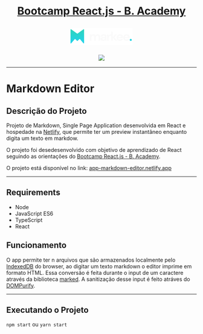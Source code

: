 <h1 align="center">
	<a href="https://fdaciuk.notion.site/Bootcamp-React-js-B-Academy-04beed6c0dda4b79a28709b0f4cf6042">
	  <p align="center">Bootcamp React.js - B. Academy</p>
  </a>
  <a href="https://app-markdown-editor.netlify.app"><img src="src\pages\sidebar\markee-logo.png" alt="Alura Challenges"></a>
</h1>

<div align="center" id="badges">
    <img src="https://img.shields.io/badge/STATUS-COMPLETED-green"/>
</div>

---

# Markdown Editor
## Descrição do Projeto
Projeto de Markdown, Single Page Application desenvolvida em React e hospedade na [Netlify](https://www.netlify.com/), que permite ter um preview instantâneo enquanto digita um texto em markdow.

O projeto foi desedesenvolvido com objetivo de aprendizado de React seguindo as orientações do [Bootcamp React.js - B. Academy](https://fdaciuk.notion.site/Bootcamp-React-js-B-Academy-04beed6c0dda4b79a28709b0f4cf6042).

O projeto está disponível no link: [app-markdown-editor.netlify.app](https://app-markdown-editor.netlify.app)

---
## Requirements
- Node
- JavaScript ES6
- TypeScript
- React

## Funcionamento
O app permite ter n arquivos que são armazenados localmente pelo [IndexedDB](https://developer.mozilla.org/pt-BR/docs/Web/API/IndexedDB_API) do browser, ao digitar um texto markdown o editor imprime em formato HTML. Essa conversão é feita durante o input de um caractere  através da biblioteca [marked](https://github.com/markedjs/marked). A sanitização desse input é feito atráves do [DOMPurify](https://github.com/cure53/DOMPurify).

---

## Executando o Projeto

`npm start` ou `yarn start`

